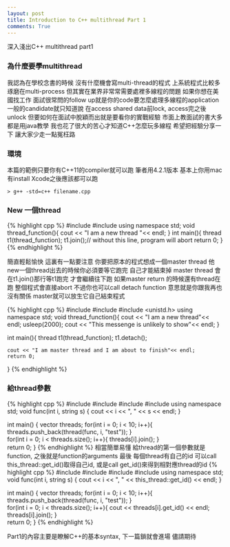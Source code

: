 ```yaml
---
layout: post
title: Introduction to C++ multithread Part 1
comments: True
---
```


深入淺出C++ multithread part1

### 為什麼要學multithread
我認為在學校念書的時候 沒有什麼機會寫multi-thread的程式 上系統程式比較多琢磨在multi-process 但其實在業界非常常需要處裡多線程的問題 
如果你想在美國找工作 面試很常問的follow up就是你的code要怎麼處理多線程的application 一般的candidate就只知道說 在access shared data前lock, access完之後unlock 
但要如何在面試中脫穎而出就是要看你的實戰經驗 市面上教面試的書大多都是用java教學 我也花了很大的苦心才知道C++怎麼玩多線程 希望把經驗分享一下 讓大家少走一點冤枉路

### 環境
本篇的範例只要你有C++11的compiler就可以跑 筆者用4.2.1版本 基本上你用mac 有install Xcode之後應該都可以跑
```
> g++ -std=c++ filename.cpp
```

### New 一個thread

{% highlight cpp %}
#include <thread>
#include <iostream>
using namespace std;
void thread_function(){
    cout << "I am a new thread "<< endl;
}
int main(){
    thread t1(thread_function);
    t1.join();// without this line, program will abort
    return 0;
}
{% endhighlight %}

簡直輕鬆愉快 這裏有一點要注意 
你要把原本的程式想成一個master thread 
他new一個thread出去的時候你必須要等它跑完 自己才能結束掉 
master thread 會在t1.join()那行等t1跑完 才會繼續往下跑 
如果master return 的時候還有thread在跑 整個程式會直接abort 
不過你也可以call detach function
意思就是你跟我再也沒有關係 master就可以放生它自己結束程式

{% highlight cpp %}
#include <thread>
#include <iostream>
#include <unistd.h>
using namespace std;
void thread_function(){
    cout << "I am a new thread"<< endl;
    usleep(2000);
    cout << "This messenge is unlikely to show"<< endl;
}

int main(){
    thread t1(thread_function);
    t1.detach();
    
    cout << "I am master thread and I am about to finish"<< endl;
    return 0;
}
{% endhighlight %}

### 給thread參數

{% highlight cpp %}
#include <thread>
#include <iostream>
#include <string>
#include <vector>
using namespace std;
void func(int i, string s)
{
    cout << i << ", " << s << endl;
}

int main()
{
    vector<thread> threads;
    for(int i = 0; i < 10; i++){
        threads.push_back(thread(func, i, "test"));
    }   
    for(int i = 0; i < threads.size(); i++){
        threads[i].join();
    }   
    return 0;
}
{% endhighlight %}
相當簡單易懂 給thread的第一個參數就是function, 之後就是function的arguments
最後 每個thread有自己的id 可以call this_thread::get_id()取得自己id, 或是call get_id()來得到相對應thread的id
{% highlight cpp %}
#include <thread>
#include <iostream>
#include <string>
#include <vector>
using namespace std;
void func(int i, string s)
{
    cout << i << ", " << this_thread::get_id() << endl;
}

int main()
{
    vector<thread> threads;
    for(int i = 0; i < 10; i++){
        threads.push_back(thread(func, i, "test"));
    }   
    for(int i = 0; i < threads.size(); i++){
        cout << threads[i].get_id() << endl;
        threads[i].join();
    }   
    return 0;
}
{% endhighlight %}

Part1的內容主要是瞭解C++的基本syntax, 下一篇鎖就會進場 儘請期待

